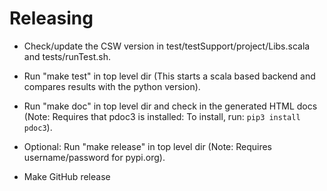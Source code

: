 # Releasing

* Check/update the CSW version in test/testSupport/project/Libs.scala and tests/runTest.sh.

* Run "make test" in top level dir
  (This starts a scala based backend and compares results with the python version).
 

* Run "make doc" in top level dir and check in the generated HTML docs
  (Note: Requires that pdoc3 is installed: To install, run: `pip3 install pdoc3`).

* Optional: Run "make release" in top level dir
  (Note: Requires username/password for pypi.org).

* Make GitHub release

